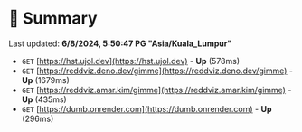 # 📖 Summary
Last updated: **6/8/2024, 5:50:47 PG "Asia/Kuala_Lumpur"**

- `GET` [https://hst.ujol.dev](https://hst.ujol.dev) - **Up** (578ms)
- `GET` [https://reddviz.deno.dev/gimme](https://reddviz.deno.dev/gimme) - **Up** (1679ms)
- `GET` [https://reddviz.amar.kim/gimme](https://reddviz.amar.kim/gimme) - **Up** (435ms)
- `GET` [https://dumb.onrender.com](https://dumb.onrender.com) - **Up** (296ms)

